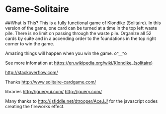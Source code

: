 # Game-Solitaire

##What Is This?
This is a fully functional game of Klondike (Solitaire). 
In this version of the game, one card can be turned at a time in the top left waste pile.  There is no limit on passing through the waste pile. Organize all 52 cards by suite and in a accending order to the foundations in the top right corner to win the game.

Amazing things will happen when you win the game. o^__^o

See more infomation at https://en.wikipedia.org/wiki/Klondike_(solitaire)

http://stackoverflow.com/

Thanks
http://www.solitaire-cardgame.com/

libraries
http://jqueryui.com/
http://jquery.com/


Many thanks to 
http://jsfiddle.net/dtrooper/AceJJ/
for the javascript codes creating the fireworks effect.
